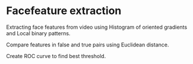 # Facefeature extraction
Extracting face features from video using Histogram of oriented gradients and Local binary patterns. 

Compare features in false and true pairs using Euclidean distance. 

Create ROC curve to find best threshold.
